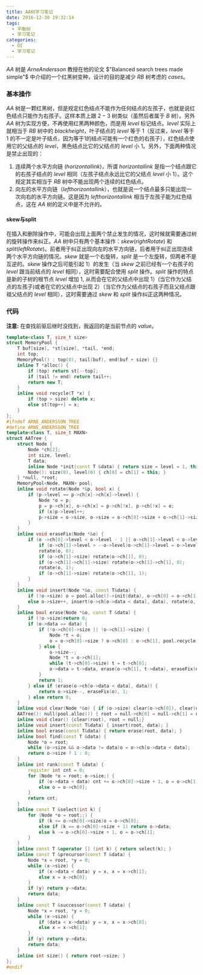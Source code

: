 ```yaml
---
title: AA树学习笔记
date: 2016-12-30 19:32:14
tags:
  - 平衡树
  - 学习笔记
categories:
  - OI
  - 学习笔记
---
```

$AA$ 树是 $Arne Andersson$ 教授在他的论文 $"Balanced search trees made simple"$ 中介绍的一个红黑树变种，设计的目的是减少 $RB$ 树考虑的 $cases$。
<!-- more -->
### 基本操作
$AA$ 树是一颗红黑树，但是规定红色结点不能作为任何结点的左孩子，也就是说红色结点只能作为右孩子。这样本质上跟 $2-3$ 树类似（虽然后者属于 $B$ 树）。另外 $AA$ 树为实现方便，不再使用红黑两种颜色，而是用 $level$ 标记结点。$level$ 实际上就相当于 $RB$ 树中的 $black height$，叶子结点的 $level$ 等于 $1$（反过来，$level$ 等于 $1$ 的不一定是叶子结点，因为等于1的结点可能有一个红色的右孩子），红色结点使用它的父结点的 $level$，黑色结点比它的父结点的 $level$ 小 $1$。另外，下面两种情况是禁止出现的：

1. 连续两个水平方向链 $(horizontal link)$，所谓 $horizontal link$ 是指一个结点跟它的右孩子结点的 $level$ 相同（左孩子结点永远比它的父结点 $level$ 小 $1$）。这个规定其实相当于 $RB$ 树中不能出现两个连续的红色结点。
2. 向左的水平方向链（$left horizontal link$），也就是说一个结点最多只能出现一次向右的水平方向链。这是因为 $left horizontal link$ 相当于左孩子能为红色结点，这在 $AA$ 树的定义中是不允许的。

#### skew与split
在插入和删除操作中，可能会出现上面两个禁止发生的情况，这时候就需要通过树的旋转操作来纠正。$AA$ 树中只有两个基本操作：$skew(rightRotate)$ 和 $split(leftRotate)$。前者用于纠正出现向左的水平方向链，后者用于纠正出现连续两个水平方向链的情况。$skew$ 就是一个右旋转，$split$ 是一个左旋转，但两者不是互逆的。$skew$ 操作之后可能引起 $1$）的发生（当 $skew$ 之前已经有一个右孩子的 $level$ 跟当前结点的 $level$ 相同），这时需要配合使用 $split$ 操作。$split$ 操作的特点是新的子树的根节点 $level$ 增加 $1$, 从而会在它的父结点中出现 $1$）(当它作为父结点的左孩子)或者在它的父结点中出现 $2$）（当它作为父结点的右孩子而且父结点跟祖父结点的 $level$ 相同），这时需要通过 $skew$ 和 $split$ 操作纠正这两种情况。
### 代码
**注意:** 在查找前驱后继时没找到，我返回的是当前节点的 $value$。
``` cpp
template<class T, size_t size>
struct MemoryPool {
    T buf[size], *st[size], *tail, *end;
    int top;
    MemoryPool() : top(0), tail(buf), end(buf + size) {}
    inline T *alloc() {
        if (top) return st[--top];
        if (tail != end) return tail++;
        return new T;
    }
    inline void recycle(T *x) {
        if (top > size) delete x;
        else st[top++] = x;
    }
};
#ifndef ARNE_ANDERSSON_TREE
#define ARNE_ANDERSSON_TREE
template<class T, size_t MAXN>
struct AATree {
    struct Node {
        Node *ch[2];
        int size, level;
        T data;
        inline Node *init(const T &data) { return size = level = 1, this->data = data, this; }
        Node(): size(0), level(0) { ch[0] = ch[1] = this; }
    } *null, *root;
    MemoryPool<Node, MAXN> pool;
    inline void rotate(Node *&p, bool x) {
        if (p->level == p->ch[x]->ch[x]->level) {
            Node *o = p;
            p = p->ch[x], o->ch[x] = p->ch[!x], p->ch[!x] = o;
            if (x)p->level++;
            p->size = o->size, o->size = o->ch[0]->size + o->ch[1]->size + 1;
        }
    }
    inline void eraseFix(Node *&o) {
        if (o ->ch[0]->level < o->level - 1 || o->ch[1]->level < o->level - 1) {
            if (o->ch[1]->level > --o->level)o->ch[1]->level = o->level;
            rotate(o, 0);
            if (o->ch[1]->size) rotate(o->ch[1], 0);
            if (o->ch[1]->ch[1]->size) rotate(o->ch[1]->ch[1], 0);
            rotate(o, 1);
            if (o->ch[1]->size) rotate(o->ch[1], 1);
        }
    }
    inline void insert(Node *&o, const T&data) {
        if (!o->size) o = pool.alloc()->init(data), o->ch[0] = o->ch[1] = null;
        else o->size++, insert(o->ch[o->data < data], data), rotate(o, 0), rotate(o, 1);
    }
    inline bool erase(Node *&o, const T &data) {
        if (!o->size)return 0;
        if (o->data == data) {
            if (!o->ch[0]->size || !o->ch[1]->size) {
                Node *t = o;
                o = o->ch[0]->size ? o->ch[0] : o->ch[1], pool.recycle(t);
            } else {
                o->size--;
                Node *t = o->ch[1];
                while (t->ch[0]->size) t = t->ch[0];
                o->data = t->data, erase(o->ch[1], t->data), eraseFix(o);
            }
            return 1;
        } else if (erase(o->ch[o->data < data], data)) {
            return o->size--, eraseFix(o), 1;
        } else return 0;
    }
    inline void clear(Node *&o) { if (o->size) clear(o->ch[0]), clear(o->ch[1]), pool.recycle(o); }
    AATree(): null(pool.alloc()) { root = null->ch[0] = null->ch[1] = null; }
    inline void clear() {clear(root), root = null;}
    inline void insert(const T&data) { insert(root, data); }
    inline bool erase(const T&data) { return erase(root, data); }
    inline bool find(const T &data) {
        Node *o = root;
        while (o->size && o->data != data)o = o->ch[o->data < data];
        return o->size ? 1 : 0;
    }
    inline int rank(const T &data) {
        register int cnt = 0;
        for (Node *o = root; o->size;) {
            if (o->data < data) cnt += o->ch[0]->size + 1, o = o->ch[1];
            else o = o->ch[0];
        }
        return cnt;
    }
    inline const T &select(int k) {
        for (Node *o = root;;) {
            if (k <= o->ch[0]->size)o = o->ch[0];
            else if (k == o->ch[0]->size + 1) return o->data;
            else k -= o->ch[0]->size + 1, o = o->ch[1];
        }
    }
    inline const T &operator [] (int k) { return select(k); }
    inline const T &precursor(const T &data) {
        Node *x = root, *y = 0;
        while (x->size) {
            if (x->data < data) y = x, x = x->ch[1];
            else x = x->ch[0];
        }
        if (y) return y->data;
        return data;
    }
    inline const T &successor(const T &data) {
        Node *x = root, *y = 0;
        while (x->size) {
            if (data < x->data) y = x, x = x->ch[0];
            else x = x->ch[1];
        }
        if (y) return y->data;
        return data;
    }
    inline int size() { return root->size; }
};
#endif
```


